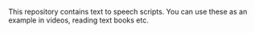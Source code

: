 This repository contains text to speech scripts. You can use these as an example in videos, reading text books etc.
